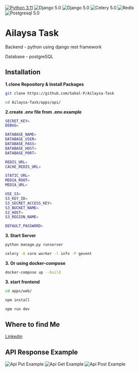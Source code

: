 [![Python 3.11](https://img.shields.io/badge/python-3.11-yellow.svg)](https://www.python.org/downloads/release/python-360/)
![Django 5.0](https://img.shields.io/badge/Django-5.0-green.svg)
![Django 5.0](https://img.shields.io/badge/DRF-5.0-red.svg)
![Celery 5.0](https://img.shields.io/badge/Celery-5.3.6-green.svg)
![Redis](https://img.shields.io/badge/Redis-red.svg)
![Postgresql 5.0](https://img.shields.io/badge/Postgresql-blue.svg)


# Ailaysa Task
Backend - python using django rest framework

Database - postgreSQL 

## Installation

**1.clone Repository & Install Packages**
```sh
git clone https://github.com/Sahal-P/Ailaysa-Task

cd Ailaysa-Task/apps/api/


```
**2.create .env file from .env.example**
```sh
SECRET_KEY=
DEBUG=

DATABASE_NAME=
DATABASE_USER=
DATABASE_PASS=
DATABASE_HOST=
DATABASE_PORT=

REDIS_URL=
CACHE_REDIS_URL=

STATIC_URL=
MEDIA_ROOT=
MEDIA_URL=

USE_S3=
S3_KEY_ID=
S3_SECRET_ACCESS_KEY=
S3_BUCKET_NAME=
S3_HOST=
S3_REGION_NAME=

DEFAULT_PASSWORD=
```
**3. Start Server**
```sh
python manage.py runserver

celery -A core worker -l info -P gevent
```
**3. Or using docker-compose**
```sh
docker-compose up --build

```

**3. start frontend**
```sh
cd apps/web/

npm install

npm run dev

```

## Where to find Me
[Linkedin](https://www.linkedin.com/in/sahal-p-ba81a2260/)


## API Response Example

![ Api Put Example](https://utfs.io/f/7a848f6b-463a-4b1c-87c8-054e0dfdf52a-wsmb5s.png)
![ Api Get Example](https://utfs.io/f/f71379db-cf10-49db-a2a5-90c2d027ecb5-nh5h73.png)
![ Api Post Example](https://utfs.io/f/686937c7-55e7-42da-bc10-cae4bed36f2e-r8sy77.png)